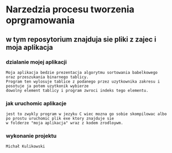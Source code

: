 # Narzedzia procesu tworzenia oprgramowania

## w tym reposytorium znajduja sie pliki z zajec i moja aplikacja

### dzialanie mojej aplikacji

    Moja aplikacja bedzie prezentacja algorytmu sortowania babelkowego oraz przeszukania binarnego tablicy.
    Program ten wylosuje tablice z podanego przez uzytkownika zakresu i posotuje ja potem uzytkonik wybierze
    dowolny element tablicy i program zwroci indeks tego elementu.

### jak uruchomic aplikacje

    jest to zwykly program w jezyku C wiec mozna go sobie skompilowac albo po prostu uruchomic plik exe ktory znajduje sie
    w folderze "moja aplikacja" wraz z kodem zrodloywm.

### wykonanie projektu

    Michał Kulikowski
